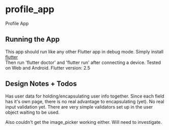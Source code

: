 # profile_app

Profile App

## Running the App

This app should run like any other Flutter app in debug mode.
Simply install [flutter](https://flutter.dev/docs/get-started/install)  
Then run 'flutter doctor' and 'flutter run' after connecting a device.
Tested on Web and Android.
Flutter version: 2.5

## Design Notes + Todos
Has user data for holding/encapsulating user info together.
Since each field has it's own page, there is no real advantage to encapsulating (yet).
No real input validation yet. There are very simple validators set up in the user object waiting to be used.

Also couldn't get the image_picker working either. Will need to investigate.

